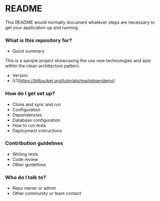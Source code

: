 # README #

This README would normally document whatever steps are necessary to get your application up and running.

### What is this repository for? ###

* Quick summary

This is a sample project showcasing the use new technologies and apis within the clean architecture pattern. 

* Version
* 0.1(https://bitbucket.org/tutorials/markdowndemo)

### How do I get set up? ###

* Clone and sync and run
* Configuration
* Dependencies
* Database configuration
* How to run tests
* Deployment instructions

### Contribution guidelines ###

* Writing tests
* Code review
* Other guidelines

### Who do I talk to? ###

* Repo owner or admin
* Other community or team contact